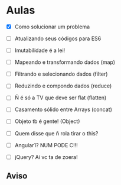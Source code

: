 # Aulas

- [x] Como solucionar um problema
- [ ] Atualizando seus códigos para ES6
- [ ] Imutabilidade é a lei!
- [ ] Mapeando e transformando dados (map)
- [ ] Filtrando e selecionando dados (filter)
- [ ] Reduzindo e compondo dados (reduce)
- [ ] Ñ é só a TV que deve ser flat (flatten)
- [ ] Casamento sólido entre Arrays (concat)
- [ ] Objeto tb é gente! (Object)
- [ ] Quem disse que ñ rola tirar o this?
- [ ] Angular1? NUM PODE C!!!
- [ ] jQuery? Aí vc ta de zoera!


## Aviso
